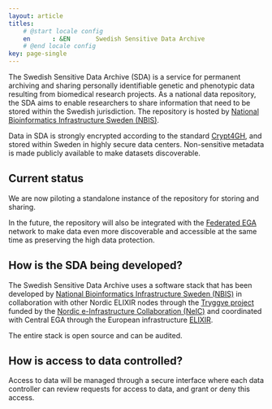 ```yaml
---
layout: article
titles:
    # @start locale config
    en      : &EN       Swedish Sensitive Data Archive
    # @end locale config
key: page-single
---
```


The Swedish Sensitive Data Archive (SDA) is a service for permanent archiving
and sharing personally identifiable genetic and phenotypic data resulting from
biomedical research projects. As a national data repository, the SDA aims to
enable researchers to share information that need to be stored within the
Swedish jurisdiction. The repository is hosted by [National Bioinformatics
Infrastructure Sweden (NBIS)](https://nbis.se).

Data in SDA is strongly encrypted according to the standard
[Crypt4GH](https://www.ga4gh.org/news/crypt4gh-a-secure-method-for-sharing-human-genetic-data/),
and stored within Sweden in highly secure data centers. Non-sensitive metadata
is made publicly available to make datasets discoverable.

## Current status

We are now piloting a standalone instance of the repository for storing and
sharing.

In the future, the repository will also be integrated with the [Federated
EGA](https://ega-archive.org/federated) network to make data even more
discoverable and accessible at the same time as preserving the high data
protection.

## How is the SDA being developed?

The Swedish Sensitive Data Archive uses a software stack that has been
developed by [National Bioinformatics Infrastructure Sweden (NBIS)](https://nbis.se)
in collaboration with other Nordic ELIXIR nodes through the [Tryggve project](https://neic.no/tryggve2/)
funded by the [Nordic e-Infrastructure Collaboration (NeIC)](https://neic.no/)
and coordinated with Central EGA through the European infrastructure [ELIXIR](https://elixir-europe.org/communities/human-data).

The entire stack is open source and can be audited.

## How is access to data controlled?

Access to data will be managed through a secure interface where each
data controller can review requests for access to data, and grant or
deny this access.
